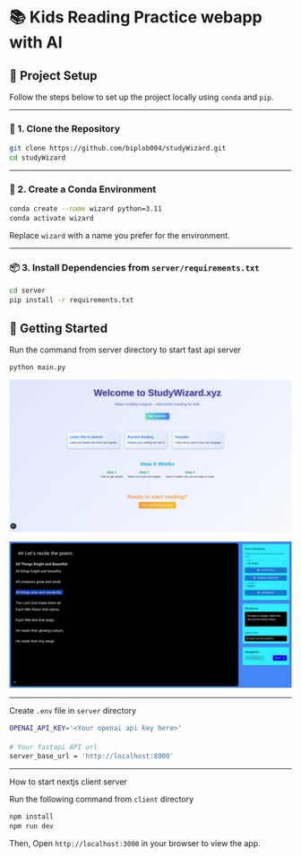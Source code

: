 # 📚 Kids Reading Practice webapp with AI



## 📁 Project Setup

Follow the steps below to set up the project locally using `conda` and `pip`.

---

### 🔧 1. Clone the Repository

```bash
git clone https://github.com/biplob004/studyWizard.git
cd studyWizard
````

---

### 🐍 2. Create a Conda Environment

```bash
conda create --name wizard python=3.11
conda activate wizard
```

Replace `wizard` with a name you prefer for the environment.

---

### 📦 3. Install Dependencies from `server/requirements.txt`

```bash
cd server
pip install -r requirements.txt
```


## 🏁 Getting Started

Run the command from server directory to start fast api server

```bash
python main.py
```



![Landing page](assets/landing-page.png)

![Study page](assets/study-page.png)

---

Create `.env` file in `server` directory

```bash
OPENAI_API_KEY='<Your openai api key here>'

# Your fastapi API url
server_base_url = 'http://localhost:8000'

```

---

How to start nextjs client server

Run the following command from `client` directory

```bash
npm install
npm run dev
```

Then, Open `http://localhost:3000` in your browser to view the app.
